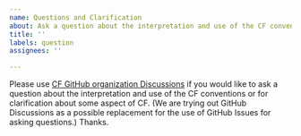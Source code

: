 ```yaml
---
name: Questions and Clarification
about: Ask a question about the interpretation and use of the CF conventions
title: ''
labels: question
assignees: ''

---
```


Please use [CF GitHub organization Discussions](https://github.com/orgs/cf-convention/discussions/new?category=q-a-about-using-cf) if you would like to ask a question about the interpretation and use of the CF conventions or for clarification about some aspect of CF. (We are trying out GitHub Discussions as a possible replacement for the use of GitHub Issues for asking questions.) Thanks.
